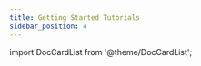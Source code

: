 ```yaml
---
title: Getting Started Tutorials
sidebar_position: 4
---
```

import DocCardList from '@theme/DocCardList';

<DocCardList />